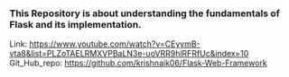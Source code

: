 ### This Repository is about understanding the fundamentals of Flask and its implementation.

Link: https://www.youtube.com/watch?v=CEyymB-vta8&list=PLZoTAELRMXVPBaLN3e-uoVRR9hlRFRfUc&index=10
Git_Hub_repo: https://github.com/krishnaik06/Flask-Web-Framework
